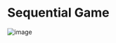 # Sequential Game

![image](https://user-images.githubusercontent.com/59753526/106038528-d3e13c00-60b6-11eb-89d8-188db9f29f6b.png)

